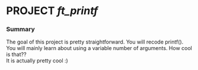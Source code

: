 # PROJECT *ft_printf*

### Summary
The goal of this project is pretty straightforward. You will recode printf().  
You will mainly learn about using a variable number of arguments. How cool is that??  
It is actually pretty cool :)
